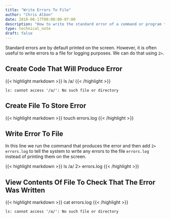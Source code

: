 ```yaml
---
title: "Write Errors To File"
author: "Chris Albon"
date: 2018-06-17T00:00:00-07:00
description: "How to write the standard error of a command or program to a file using the Linux command line."
type: technical_note
draft: false
---
```


Standard errors are by default printed on the screen. However, it is often useful to write errors to a file for logging purposes. We can do that using `2>`.

## Create Code That Will Produce Error

{{< highlight markdown >}}
ls /a/
{{< /highlight >}}
```
ls: cannot access '/a/': No such file or directory
```

## Create File To Store Error

{{< highlight markdown >}}
touch errors.log
{{< /highlight >}}

## Write Error To File

In this line we run the command that produces the error and then add `2> errors.log` to tell the system to write any errors to the file `errors.log` instead of printing them on the screen.

{{< highlight markdown >}}
ls /a/ 2> errors.log
{{< /highlight >}}

## View Contents Of File To Check That The Error Was Written

{{< highlight markdown >}}
cat errors.log
{{< /highlight >}}
```
ls: cannot access '/a/': No such file or directory
```